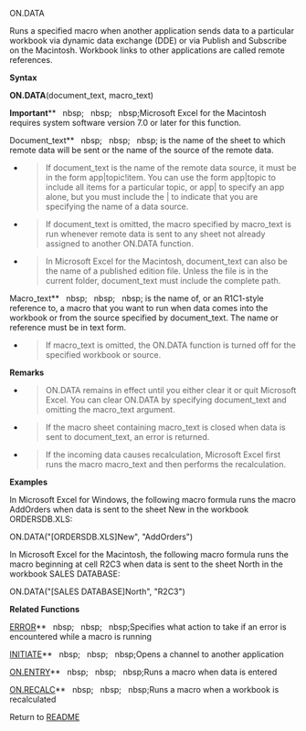 ON.DATA

Runs a specified macro when another application sends data to a
particular workbook via dynamic data exchange (DDE) or via Publish and
Subscribe on the Macintosh. Workbook links to other applications are
called remote references.

**Syntax**

**ON.DATA**(document\_text, macro\_text)

**Important****&nbsp;&nbsp;&nbsp;nbsp;&nbsp;&nbsp;&nbsp;nbsp;&nbsp;&nbsp;&nbsp;nbsp;Microsoft Excel for the Macintosh
requires system software version 7.0 or later for this function.

Document\_text**&nbsp;&nbsp;&nbsp;nbsp;&nbsp;&nbsp;&nbsp;nbsp;&nbsp;&nbsp;&nbsp;nbsp;&nbsp;is the name of the sheet to which
remote data will be sent or the name of the source of the remote data.

  - > If document\_text is the name of the remote data source, it must
    > be in the form app|topic\!item. You can use the form app|topic to
    > include all items for a particular topic, or app| to specify an
    > app alone, but you must include the | to indicate that you are
    > specifying the name of a data source.

  - > If document\_text is omitted, the macro specified by macro\_text
    > is run whenever remote data is sent to any sheet not already
    > assigned to another ON.DATA function.

  - > In Microsoft Excel for the Macintosh, document\_text can also be
    > the name of a published edition file. Unless the file is in the
    > current folder, document\_text must include the complete path.


Macro\_text**&nbsp;&nbsp;&nbsp;nbsp;&nbsp;&nbsp;&nbsp;nbsp;&nbsp;&nbsp;&nbsp;nbsp;&nbsp;is the name of, or an R1C1-style
reference to, a macro that you want to run when data comes into the
workbook or from the source specified by document\_text. The name or
reference must be in text form.

  - > If macro\_text is omitted, the ON.DATA function is turned off for
    > the specified workbook or source.


**Remarks**

  - > ON.DATA remains in effect until you either clear it or quit
    > Microsoft Excel. You can clear ON.DATA by specifying
    > document\_text and omitting the macro\_text argument.

  - > If the macro sheet containing macro\_text is closed when data is
    > sent to document\_text, an error is returned.

  - > If the incoming data causes recalculation, Microsoft Excel first
    > runs the macro macro\_text and then performs the recalculation.


**Examples**

In Microsoft Excel for Windows, the following macro formula runs the
macro AddOrders when data is sent to the sheet New in the workbook
ORDERSDB.XLS:

ON.DATA("\[ORDERSDB.XLS\]New", "AddOrders")

In Microsoft Excel for the Macintosh, the following macro formula runs
the macro beginning at cell R2C3 when data is sent to the sheet North in
the workbook SALES DATABASE:

ON.DATA("\[SALES DATABASE\]North", "R2C3")

**Related Functions**

[ERROR](ERROR.md)**&nbsp;&nbsp;&nbsp;nbsp;&nbsp;&nbsp;&nbsp;nbsp;&nbsp;&nbsp;&nbsp;nbsp;Specifies what action to take if an error is
encountered while a macro is running

[INITIATE](INITIATE.md)**&nbsp;&nbsp;&nbsp;nbsp;&nbsp;&nbsp;&nbsp;nbsp;&nbsp;&nbsp;&nbsp;nbsp;Opens a channel to another application

[ON.ENTRY](ON.ENTRY.md)**&nbsp;&nbsp;&nbsp;nbsp;&nbsp;&nbsp;&nbsp;nbsp;&nbsp;&nbsp;&nbsp;nbsp;Runs a macro when data is entered

[ON.RECALC](ON.RECALC.md)**&nbsp;&nbsp;&nbsp;nbsp;&nbsp;&nbsp;&nbsp;nbsp;&nbsp;&nbsp;&nbsp;nbsp;Runs a macro when a workbook is recalculated



Return to [README](README.md)

